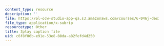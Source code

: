 ```yaml
---
content_type: resource
description: ''
file: https://ol-ocw-studio-app-qa.s3.amazonaws.com/courses/6-046j-design-and-analysis-of-algorithms-spring-2015/c6f8f06be91e53e888daa82fefd4d250_TOb1tuEZ2X4.vtt
file_type: application/x-subrip
resourcetype: Other
title: 3play caption file
uid: c6f8f06b-e91e-53e8-88da-a82fefd4d250
---
```

